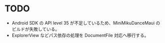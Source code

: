 # TODO

* Android SDK の API level 35 が不足しているため、MiniMikuDanceMaui のビルドが失敗している。
* ExplorerView などパス依存の処理を DocumentFile 対応へ移行する。

